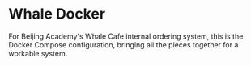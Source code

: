 # Whale Docker
For Beijing Academy's Whale Cafe internal ordering system, this is the Docker Compose configuration, bringing all the pieces together for a workable system.
